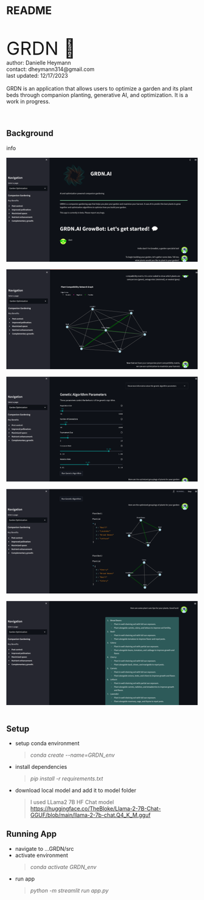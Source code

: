 # README
<br/>
<br/>
<font size = "18"> GRDN 🌱</font>
<br/>
author: Danielle Heymann
<br/>
contact: dheymann314@gmail.com
<br/>
last updated: 12/17/2023
<br/>
<br/>
GRDN is an application that allows users to optimize a garden and its plant beds through companion planting, generative AI, and optimization. It is a work in progress. </font>
<br/>
<br/>
<br/>

## Background
info
<br>
<br>
![app1](src/assets/readme1.png)
<br>
<br>
![app2](src/assets/readme2.png)
<br>
<br>
![app3](src/assets/readme3.png)
<br>
<br>
![app4](src/assets/readme4.png)
<br>
<br>
![app5](src/assets/readme5.png)
<br>
<br>

## Setup
- setup conda environment 
  >*conda create --name=GRDN_env*
- install dependencies
  >*pip install -r requirements.txt*
- download local model and add it to model folder
  >I used LLama2 7B HF Chat model
  >https://huggingface.co/TheBloke/Llama-2-7B-Chat-GGUF/blob/main/llama-2-7b-chat.Q4_K_M.gguf

## Running App
- navigate to ...GRDN/src
- activate environment
  >*conda activate GRDN_env*
- run app
  >*python -m streamlit run app.py*




